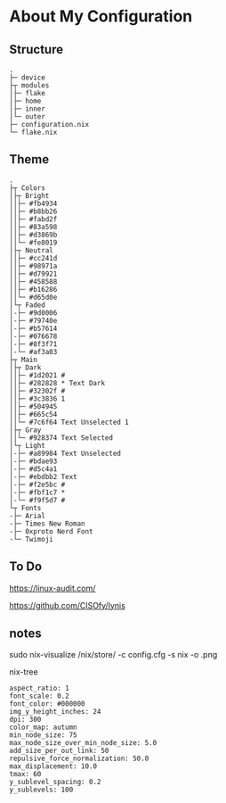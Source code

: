 # About My Configuration

## Structure

```
.
├─ device
├┬ modules
│├─ flake
│├─ home
│├─ inner
│└─ outer
├─ configuration.nix        
└─ flake.nix               
```

## Theme

```
.
├┬ Colors
│├┬ Bright
││├─ #fb4934
││├─ #b8bb26
││├─ #fabd2f
││├─ #83a598
││├─ #d3869b
││└─ #fe8019
│├┬ Neutral
││├─ #cc241d
││├─ #98971a
││├─ #d79921
││├─ #458588
││├─ #b16286
││└─ #d65d0e
│└┬ Faded
│-├─ #9d0006
│-├─ #79740e
│-├─ #b57614
│-├─ #076678
│-├─ #8f3f71
│-└─ #af3a03
├┬ Main
│├┬ Dark
││├─ #1d2021 #
││├─ #282828 * Text Dark
││├─ #32302f #
││├─ #3c3836 1
││├─ #504945
││├─ #665c54
││└─ #7c6f64 Text Unselected 1
│├┬ Gray
││└─ #928374 Text Selected
│└┬ Light
│-├─ #a89984 Text Unselected
│-├─ #bdae93
│-├─ #d5c4a1
│-├─ #ebdbb2 Text
│-├─ #f2e5bc #
│-├─ #fbf1c7 *
│-└─ #f9f5d7 #
└┬ Fonts
-├─ Arial
-├─ Times New Roman
-├─ 0xproto Nerd Font
-└─ Twimoji
```

## To Do 

https://linux-audit.com/

https://github.com/CISOfy/lynis

## notes

sudo nix-visualize /nix/store/<package> -c config.cfg -s nix -o <name>.png

nix-tree

```
aspect_ratio: 1
font_scale: 0.2
font_color: #000000
img_y_height_inches: 24
dpi: 300
color_map: autumn
min_node_size: 75
max_node_size_over_min_node_size: 5.0
add_size_per_out_link: 50
repulsive_force_normalization: 50.0
max_displacement: 10.0
tmax: 60
y_sublevel_spacing: 0.2
y_sublevels: 100
```